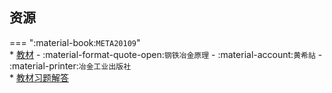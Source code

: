 ## 资源  
=== ":material-book:`META20109`"  
    * [教材](https://api.mir6.com/api/lanzou?url=https://cqu-openlib.lanzout.com/ieHE62pa6lch&down=true) - :material-format-quote-open:`钢铁冶金原理` - :material-account:`黄希祜` - :material-printer:`冶金工业出版社`  
        * [教材习题解答](https://api.mir6.com/api/lanzou?url=https://cqu-openlib.lanzout.com/ieHE62pa6lch&down=true)